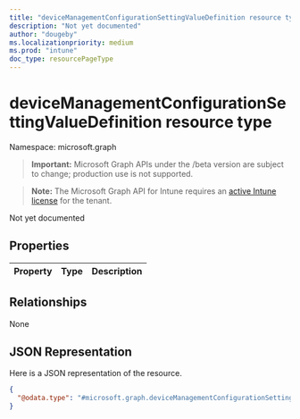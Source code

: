 ```yaml
---
title: "deviceManagementConfigurationSettingValueDefinition resource type"
description: "Not yet documented"
author: "dougeby"
ms.localizationpriority: medium
ms.prod: "intune"
doc_type: resourcePageType
---
```


# deviceManagementConfigurationSettingValueDefinition resource type

Namespace: microsoft.graph

> **Important:** Microsoft Graph APIs under the /beta version are subject to change; production use is not supported.

> **Note:** The Microsoft Graph API for Intune requires an [active Intune license](https://go.microsoft.com/fwlink/?linkid=839381) for the tenant.

Not yet documented

## Properties
|Property|Type|Description|
|:---|:---|:---|

## Relationships
None

## JSON Representation
Here is a JSON representation of the resource.
<!-- {
  "blockType": "resource",
  "@odata.type": "microsoft.graph.deviceManagementConfigurationSettingValueDefinition"
}
-->
``` json
{
  "@odata.type": "#microsoft.graph.deviceManagementConfigurationSettingValueDefinition"
}
```




